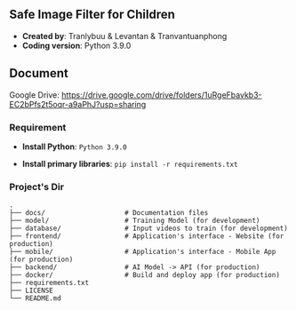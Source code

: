 ## Safe Image Filter for Children

- **Created by**: Tranlybuu & Levantan & Tranvantuanphong
- **Coding version**: Python 3.9.0

## Document

Google Drive: https://drive.google.com/drive/folders/1uRgeFbavkb3-EC2bPfs2t5oqr-a9aPhJ?usp=sharing

### Requirement

- **Install Python**: `Python 3.9.0`

- **Install primary libraries**: ```pip install -r requirements.txt```

### Project's Dir
    .
    ├── docs/                    # Documentation files
    ├── model/                   # Training Model (for development)
    ├── database/                # Input videos to train (for development)
    ├── frontend/                # Application's interface - Website (for production)
    ├── mobile/                  # Application's interface - Mobile App (for production)
    ├── backend/                 # AI Model -> API (for production)
    ├── docker/                  # Build and deploy app (for production)
    ├── requirements.txt
    ├── LICENSE
    └── README.md

